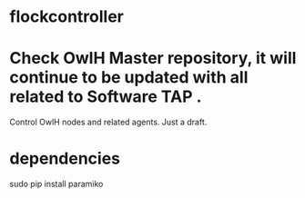 # flockcontroller

# Check OwlH Master repository, it will continue to be updated with all related to Software TAP . 

Control OwlH nodes and related agents. Just a draft.

# dependencies

sudo pip install paramiko